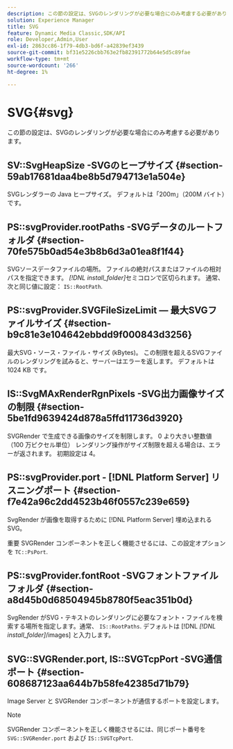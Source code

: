 ```yaml
---
description: この節の設定は、SVGのレンダリングが必要な場合にのみ考慮する必要があります。
solution: Experience Manager
title: SVG
feature: Dynamic Media Classic,SDK/API
role: Developer,Admin,User
exl-id: 2863cc86-1f79-4db3-bd6f-a42839ef3439
source-git-commit: bf31e5226cbb763e2fb82391772b64e5d5c89fae
workflow-type: tm+mt
source-wordcount: '266'
ht-degree: 1%

---
```


# SVG{#svg}

この節の設定は、SVGのレンダリングが必要な場合にのみ考慮する必要があります。

## SV::SvgHeapSize -SVGのヒープサイズ {#section-59ab17681daa4be8b5d794713e1a504e}

SVGレンダラーの Java ヒープサイズ。 デフォルトは「200m」（200M バイト）です。

## PS::svgProvider.rootPaths -SVGデータのルートフォルダ {#section-70fe575b0ad54e3b8b6d3a01ea8f1f44}

SVGソースデータファイルの場所。 ファイルの絶対パスまたはファイルの相対パスを指定できます。 *[!DNL install_folder]*&#x200B;セミコロンで区切られます。 通常、次と同じ値に設定： `IS::RootPath`.

## PS::svgProvider.SVGFileSizeLimit — 最大SVGファイルサイズ {#section-b9c81e3e104642ebbdd9f000843d3256}

最大SVG・ソース・ファイル・サイズ (kBytes)。 この制限を超えるSVGファイルのレンダリングを試みると、サーバーはエラーを返します。 デフォルトは 1024 KB です。

## IS::SvgMAxRenderRgnPixels -SVG出力画像サイズの制限 {#section-5be1fd9639424d878a5ffd11736d3920}

SVGRender で生成できる画像のサイズを制限します。 0 より大きい整数値（100 万ピクセル単位） レンダリング操作がサイズ制限を超える場合は、エラーが返されます。 初期設定は 4。

## PS::svgProvider.port - [!DNL Platform Server] リスニングポート {#section-f7e42a96c2dd4523b46f0557c239e659}

SvgRender が画像を取得するために [!DNL Platform Server] 埋め込まれるSVG。

重要 SVGRender コンポーネントを正しく機能させるには、この設定オプションを `TC::PsPort`.

## PS::svgProvider.fontRoot -SVGフォントファイルフォルダ {#section-a8d45b0d68504945b8780f5eac351b0d}

SvgRender がSVG・テキストのレンダリングに必要なフォント・ファイルを検索する場所を指定します。通常、 `IS::RootPaths`. デフォルトは [!DNL  *[!DNL install_folder]*/images] と入力します。

## SVG::SVGRender.port, IS::SVGTcpPort -SVG通信ポート {#section-608687123aa644b7b58fe42385d71b79}

Image Server と SVGRender コンポーネントが通信するポートを設定します。

>[!NOTE]
>
>SVGRender コンポーネントを正しく機能させるには、同じポート番号を `SVG::SVGRender.port` および `IS::SVGTcpPort`.

